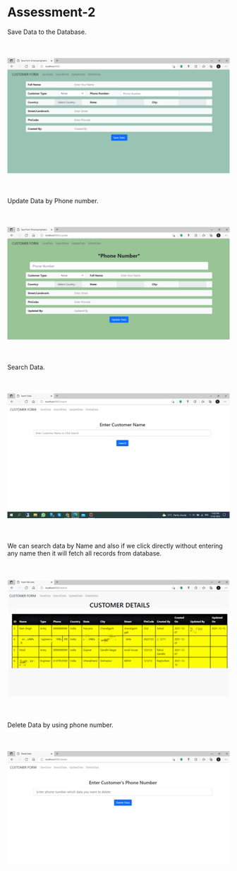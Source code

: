 # Assessment-2
Save Data to the Database.<br /><br /><br /><br />
![Save Form](/msd/src/main/resources/drawable/Save.png)<br /><br /><br /><br />
Update Data by Phone number.<br /><br /><br /><br />
![Update Form](/msd/src/main/resources/drawable/Update.png)<br /><br /><br /><br />
Search Data.<br /><br /><br /><br />
![Search Form](/msd/src/main/resources/drawable/Search.png)<br /><br /><br /><br />
We can search data by Name and also if we click directly without entering any name then it will fetch all records from database.<br /><br /><br /><br />
![Search All Data](/msd/src/main/resources/drawable/Search%20Result.png)<br /><br /><br /><br />
Delete Data by using phone number.<br /><br /><br /><br />
![Delete Form](/msd/src/main/resources/drawable/Delete.png)<br /><br /><br /><br />
